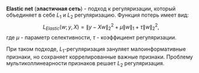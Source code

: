 **Elastic net** (**эластичная сеть**) - подход к регуляризации, который объединяет в себе $L_1$ и $L_2$ регуляризацию. Функция потерь имеет вид:
$$L_{Elastic}(w;y,X) = \lVert y-Xw \rVert_2^2 + \mu\lVert w\rVert_1 + \tau\lVert w\rVert_2^2,$$где $\mu$ -  параметр селективности, $\tau$ - коэффициент регуляризации.

При таком подходе, $L_1$-регуляризация зануляет малоинформативные признаки, но cохраняет коррелированные важные признаки. Проблему мультиколлинеарности признаков решает $L_2$ регуляризация.